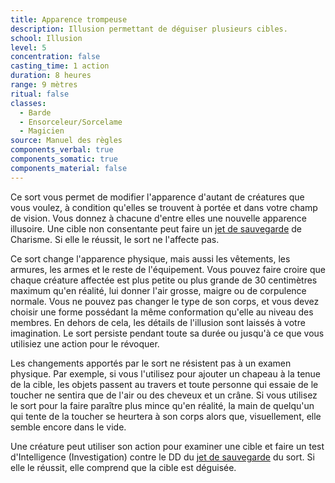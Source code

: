 ```yaml
---
title: Apparence trompeuse
description: Illusion permettant de déguiser plusieurs cibles.
school: Illusion
level: 5
concentration: false
casting_time: 1 action
duration: 8 heures
range: 9 mètres
ritual: false
classes:
  - Barde
  - Ensorceleur/Sorcelame
  - Magicien
source: Manuel des règles
components_verbal: true
components_somatic: true
components_material: false
---
```

Ce sort vous permet de modifier l'apparence d'autant de créatures que vous voulez, à condition qu'elles se trouvent à portée et dans votre champ de vision. Vous donnez à chacune d'entre elles une nouvelle apparence illusoire. Une cible non consentante peut faire un [jet de sauvegarde](/utiliser-les-caracteristiques/#jets-de-sauvegarde) de Charisme. Si elle le réussit, le sort ne l'affecte pas.

Ce sort change l'apparence physique, mais aussi les vêtements, les armures, les armes et le reste de l'équipement. Vous pouvez faire croire que chaque créature affectée est plus petite ou plus grande de 30 centimètres maximum qu'en réalité, lui donner l'air grosse, maigre ou de corpulence normale. Vous ne pouvez pas changer le type de son corps, et vous devez choisir une forme possédant la même conformation qu'elle au niveau des membres. En dehors de cela, les détails de l'illusion sont laissés à votre imagination. Le sort persiste pendant toute sa durée ou jusqu'à ce que vous utilisiez une action pour le révoquer.

Les changements apportés par le sort ne résistent pas à un examen physique. Par exemple, si vous l'utilisez pour ajouter un chapeau à la tenue de la cible, les objets passent au travers et toute personne qui essaie de le toucher ne sentira que de l'air ou des cheveux et un crâne. Si vous utilisez le sort pour la faire paraître plus mince qu'en réalité, la main de quelqu'un qui tente de la toucher se heurtera à son corps alors que, visuellement, elle semble encore dans le vide.

Une créature peut utiliser son action pour examiner une cible et faire un test d'Intelligence (Investigation) contre le DD du [jet de sauvegarde](/utiliser-les-caracteristiques/#jets-de-sauvegarde) du sort. Si elle le réussit, elle comprend que la cible est déguisée.
